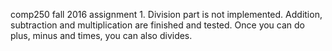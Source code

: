 comp250 fall 2016 assignment 1.
Division part is not implemented. 
Addition, subtraction and multiplication are finished and tested.
Once you can do plus, minus and times, you can also divides.

